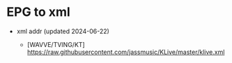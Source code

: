# EPG to xml

* xml addr (updated 2024-06-22)

  - [WAVVE/TVING/KT]
    https://raw.githubusercontent.com/jassmusic/KLive/master/klive.xml

